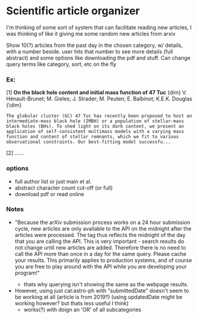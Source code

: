 # Scientific article organizer

I'm thinking of some sort of system that can facilitate reading new articles, I was thinking of like it giving me some random new articles from arxiv

Show 10(?) articles from the past day in the chosen category, w/ details, with a number beside. user hits that number to see more details (full abstract) and some options like downloading the pdf and stuff.
Can change query terms like category, sort, etc on the fly

### Ex:

[1] **On the black hole content and initial mass function of 47 Tuc**
    {dim} V. Hénault-Brunet; M. Gieles; J. Strader; M. Peuten; E. Balbinot; K.E.K. Douglas {\dim}

    The globular cluster (GC) 47 Tuc has recently been proposed to host an intermediate-mass black hole (IMBH) or a population of stellar-mass black holes (BHs). To shed light on its dark content, we present an application of self-consistent multimass models with a varying mass function and content of stellar remnants, which we fit to various observational constraints. Our best-fitting model successfu...

[2] ......

### options

- full author list or just main et al.
- abstract character count cut-off (or full)
- download pdf or read online


### Notes

- "Because the arXiv submission process works on a 24 hour submission cycle, new articles are only available to the API on the midnight after the articles were processed. The <updated> tag thus reflects the midnight of the day that you are calling the API. This is very important - search results do not change until new articles are added. Therefore there is no need to call the API more than once in a day for the same query. Please cache your results. This primarily applies to production systems, and of course you are free to play around with the API while you are developing your program!"
    + thats why querying isn't showing the same as the webpage results.
- However, using just cat:astro-ph with "submittedDate" doesn't seem to be working at all (article is from 2019?) (using updatedDate might be working however? but thats less useful I think)
    + works(?) with doign an 'OR' of all subcategories